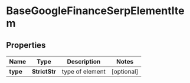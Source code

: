 # BaseGoogleFinanceSerpElementItem


## Properties

| Name | Type | Description | Notes |
|------------ | ------------- | ------------- | -------------|
**type** | **StrictStr** | type of element |[optional]|